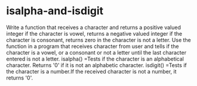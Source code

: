 # isalpha-and-isdigit
Write a function that receives a character and returns a positive valued integer if the character is vowel,  returns a negative valued integer if the character is consonant,  returns zero in the character is not a letter. Use the function in a program that receives character from user and tells if the character is a vowel,  or a consonant or not a letter until the last character entered is not a letter.    isalpha() =Tests if the character is an alphabetical character. Returns '0' if it is not an alphabetic character. isdigit() =Tests if the character is a number.If the received character is not a number, it returns '0'.
